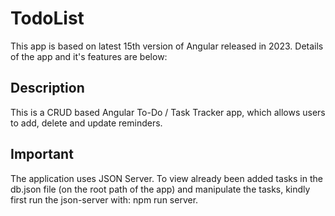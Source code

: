 # TodoList

This app is based on latest 15th version of Angular released in 2023. Details of the app and it's features are below:

## Description

This is a CRUD based Angular To-Do / Task Tracker app, which allows users to add, delete and update reminders.

## Important

The application uses JSON Server. To view already been added tasks in the db.json file (on the root path of the app) and manipulate the tasks, kindly first run the json-server with: npm run server.
